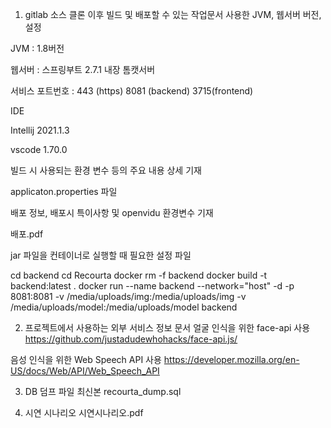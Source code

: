 1. gitlab 소스 클론 이후 빌드 및 배포할 수 있는 작업문서
사용한 JVM, 웹서버 버전, 설정

JVM : 1.8버전

웹서버 : 스프링부트 2.7.1 내장 톰캣서버

서비스 포트번호 : 443 (https) 8081 (backend) 3715(frontend)

IDE

Intellij 2021.1.3

vscode 1.70.0

빌드 시 사용되는 환경 변수 등의 주요 내용 상세 기재

applicaton.properties 파일

배포 정보, 배포시 특이사항 및 openvidu 환경변수 기재

배포.pdf

jar 파일을 컨테이너로 실행할 때 필요한 설정 파일

cd backend cd Recourta docker rm -f backend docker build -t backend:latest . docker run --name backend --network="host" -d -p 8081:8081 -v /media/uploads/img:/media/uploads/img -v /media/uploads/model:/media/uploads/model backend

2. 프로젝트에서 사용하는 외부 서비스 정보 문서
얼굴 인식을 위한 face-api 사용 https://github.com/justadudewhohacks/face-api.js/

음성 인식을 위한 Web Speech API 사용 https://developer.mozilla.org/en-US/docs/Web/API/Web_Speech_API

3. DB 덤프 파일 최신본
recourta_dump.sql

4. 시연 시나리오
시연시나리오.pdf
